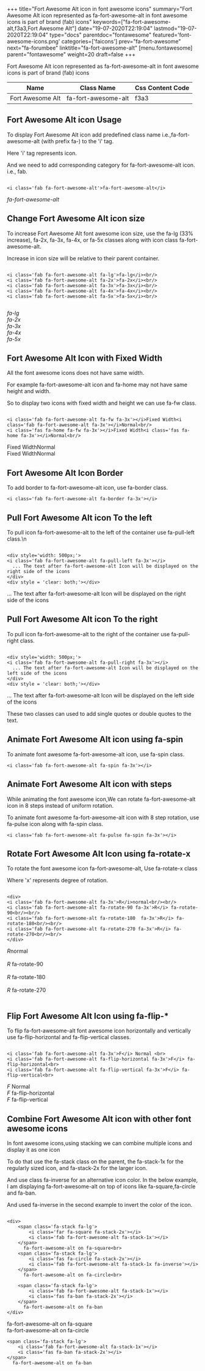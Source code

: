 +++
title="Fort Awesome Alt icon in font awesome icons"
summary="Fort Awesome Alt icon represented as fa-fort-awesome-alt in font awesome icons is part of brand (fab) icons"
keywords=["fa-fort-awesome-alt,f3a3,Fort Awesome Alt"]
date="19-07-2020T22:19:04"
lastmod="19-07-2020T22:19:04"
type="docs"
parentdoc="fontawesome"
featured='font-awesome-icons.png'
categories=['faicons']
prev="fa-fort-awesome"
next="fa-forumbee"
linktitle="fa-fort-awesome-alt"
[menu.fontawesome]
parent="fontawesome"
weight=20
draft=false
+++


Fort Awesome Alt icon represented as fa-fort-awesome-alt in font awesome icons is part of brand (fab) icons

<div class='table-responsive'><table class='table'><thead><tr><th>Name</th><th>Class Name</th><th>Css Content Code</th></tr></thead><tbody><tr><td>Fort Awesome Alt</td><td>fa-fort-awesome-alt</td><td>f3a3</td></tr></tbody></table></div>



## Fort Awesome Alt icon Usage

To display Fort Awesome Alt icon add predefined class name i.e.,fa-fort-awesome-alt (with prefix fa-) to the 'i' tag.

Here 'i' tag represents icon.

And we need to add corresponding category for fa-fort-awesome-alt icon. i.e., fab.


```

<i class='fab fa-fort-awesome-alt'>fa-fort-awesome-alt</i>
```

<i class='fab fa-fort-awesome-alt'>fa-fort-awesome-alt</i>




## Change Fort Awesome Alt icon size
To increase Fort Awesome Alt font awesome icon size, use the fa-lg (33% increase), fa-2x, fa-3x, fa-4x, or fa-5x classes along with icon class fa-fort-awesome-alt.

Increase in icon size will be relative to their parent container. 

```

<i class='fab fa-fort-awesome-alt fa-lg'>fa-lg</i><br/>
<i class='fab fa-fort-awesome-alt fa-2x'>fa-2x</i><br/>
<i class='fab fa-fort-awesome-alt fa-3x'>fa-3x</i><br/>
<i class='fab fa-fort-awesome-alt fa-4x'>fa-4x</i><br/>
<i class='fab fa-fort-awesome-alt fa-5x'>fa-5x</i><br/>
            
```

<i class='fab fa-fort-awesome-alt fa-lg'>fa-lg</i><br/>
<i class='fab fa-fort-awesome-alt fa-2x'>fa-2x</i><br/>
<i class='fab fa-fort-awesome-alt fa-3x'>fa-3x</i><br/>
<i class='fab fa-fort-awesome-alt fa-4x'>fa-4x</i><br/>
<i class='fab fa-fort-awesome-alt fa-5x'>fa-5x</i><br/>
            



## Fort Awesome Alt Icon with Fixed Width 

All the font awesome icons does not have same width.

For example fa-fort-awesome-alt icon and fa-home may not have same height and width.

So to display two icons with fixed width and height we can use fa-fw class.


```

<i class='fab fa-fort-awesome-alt fa-fw fa-3x'></i>Fixed Width<i class='fab fa-fort-awesome-alt fa-3x'></i>Normal<br/>
<i class='fas fa-home fa-fw fa-3x'></i>Fixed Width<i class='fas fa-home fa-3x'></i>Normal<br/>
```

<i class='fab fa-fort-awesome-alt fa-fw fa-3x'></i>Fixed Width<i class='fab fa-fort-awesome-alt fa-3x'></i>Normal<br/>
<i class='fas fa-home fa-fw fa-3x'></i>Fixed Width<i class='fas fa-home fa-3x'></i>Normal<br/>



## Fort Awesome Alt Icon Border 

To add border to fa-fort-awesome-alt icon, use fa-border class.


```
<i class='fab fa-fort-awesome-alt fa-border fa-3x'></i>

```
<i class='fab fa-fort-awesome-alt fa-border fa-3x'></i>





## Pull Fort Awesome Alt icon To the left

To pull icon fa-fort-awesome-alt to the left of the container use fa-pull-left class.\n

```

<div style='width: 500px;'>
<i class='fab fa-fort-awesome-alt fa-pull-left fa-3x'></i>
  ... The text after fa-fort-awesome-alt Icon will be displayed on the right side of the icons
</div>
<div style = 'clear: both;'></div>
```

<div style='width: 500px;'>
<i class='fab fa-fort-awesome-alt fa-pull-left fa-3x'></i>
  ... The text after fa-fort-awesome-alt Icon will be displayed on the right side of the icons
</div>
<div style = 'clear: both;'></div>




## Pull Fort Awesome Alt icon To the right
To pull icon fa-fort-awesome-alt to the right of the container use fa-pull-right class.

```

<div style='width: 500px;'>
<i class='fab fa-fort-awesome-alt fa-pull-right fa-3x'></i>
  ... The text after fa-fort-awesome-alt Icon will be displayed on the left side of the icons
</div>
<div style = 'clear: both;'></div>
```

<div style='width: 500px;'>
<i class='fab fa-fort-awesome-alt fa-pull-right fa-3x'></i>
  ... The text after fa-fort-awesome-alt Icon will be displayed on the left side of the icons
</div>
<div style = 'clear: both;'></div>

These two classes can used to add single quotes or double quotes to the text.


## Animate Fort Awesome Alt icon using fa-spin
To animate font awesome fa-fort-awesome-alt icon, use fa-spin class.

```
<i class='fab fa-fort-awesome-alt fa-spin fa-3x'></i>
```
<i class='fab fa-fort-awesome-alt fa-spin fa-3x'></i>




## Animate Fort Awesome Alt icon with steps
While animating the font awesome icon,We can rotate fa-fort-awesome-alt icon in 8 steps instead of uniform rotation.

To animate font awesome fa-fort-awesome-alt icon with 8 step rotation, use fa-pulse icon along with fa-spin class.


```
<i class='fab fa-fort-awesome-alt fa-pulse fa-spin fa-3x'></i>

```
<i class='fab fa-fort-awesome-alt fa-pulse fa-spin fa-3x'></i>





## Rotate Fort Awesome Alt Icon using fa-rotate-x
To rotate the font awesome icon fa-fort-awesome-alt, Use fa-rotate-x class

Where 'x' represents degree of rotation.


```

<div>
<i class='fab fa-fort-awesome-alt fa-3x'>R</i>normal<br/><br/>
<i class='fab fa-fort-awesome-alt fa-rotate-90 fa-3x'>R</i> fa-rotate-90<br/><br/> 
<i class='fab fa-fort-awesome-alt fa-rotate-180  fa-3x'>R</i> fa-rotate-180<br/><br/> 
<i class='fab fa-fort-awesome-alt fa-rotate-270 fa-3x'>R</i> fa-rotate-270<br/><br/>
</div>
```

<div>
<i class='fab fa-fort-awesome-alt fa-3x'>R</i>normal<br/><br/>
<i class='fab fa-fort-awesome-alt fa-rotate-90 fa-3x'>R</i> fa-rotate-90<br/><br/> 
<i class='fab fa-fort-awesome-alt fa-rotate-180  fa-3x'>R</i> fa-rotate-180<br/><br/> 
<i class='fab fa-fort-awesome-alt fa-rotate-270 fa-3x'>R</i> fa-rotate-270<br/><br/>
</div>




## Flip Fort Awesome Alt Icon using fa-flip-*
To flip fa-fort-awesome-alt font awesome icon horizontally and vertically use fa-flip-horizontal and fa-flip-vertical classes. 

```

<i class='fab fa-fort-awesome-alt fa-3x'>F</i> Normal <br>
<i class='fab fa-fort-awesome-alt fa-flip-horizontal fa-3x'>F</i> fa-flip-horizontal<br>
<i class='fab fa-fort-awesome-alt fa-flip-vertical fa-3x'>F</i> fa-flip-vertical<br>
```

<i class='fab fa-fort-awesome-alt fa-3x'>F</i> Normal <br>
<i class='fab fa-fort-awesome-alt fa-flip-horizontal fa-3x'>F</i> fa-flip-horizontal<br>
<i class='fab fa-fort-awesome-alt fa-flip-vertical fa-3x'>F</i> fa-flip-vertical<br>




## Combine Fort Awesome Alt icon with other font awesome icons
In font awesome icons,using stacking we can combine multiple icons and display it as one icon 

To do that use the fa-stack class on the parent, the fa-stack-1x for the regularly sized icon, and fa-stack-2x for the larger icon.

And use class fa-inverse for an alternative icon color. 
In the below example, I am displaying fa-fort-awesome-alt on top of icons like fa-square,fa-circle and fa-ban.

And used fa-inverse in the second example to invert the color of the icon.

```

<div>
    <span class='fa-stack fa-lg'>
        <i class='far fa-square fa-stack-2x'></i>
        <i class='fab fa-fort-awesome-alt fa-stack-1x'></i>
    </span>
      fa-fort-awesome-alt on fa-square<br>
    <span class='fa-stack fa-lg'>
        <i class='fas fa-circle fa-stack-2x'></i>
        <i class='fab fa-fort-awesome-alt fa-stack-1x fa-inverse'></i>
    </span>
      fa-fort-awesome-alt on fa-circle<br>

    <span class='fa-stack fa-lg'>
        <i class='fab fa-fort-awesome-alt fa-stack-1x'></i>
        <i class='fas fa-ban fa-stack-2x'></i>
    </span>
      fa-fort-awesome-alt on fa-ban
</div>
```

<div>
    <span class='fa-stack fa-lg'>
        <i class='far fa-square fa-stack-2x'></i>
        <i class='fab fa-fort-awesome-alt fa-stack-1x'></i>
    </span>
      fa-fort-awesome-alt on fa-square<br>
    <span class='fa-stack fa-lg'>
        <i class='fas fa-circle fa-stack-2x'></i>
        <i class='fab fa-fort-awesome-alt fa-stack-1x fa-inverse'></i>
    </span>
      fa-fort-awesome-alt on fa-circle<br>

    <span class='fa-stack fa-lg'>
        <i class='fab fa-fort-awesome-alt fa-stack-1x'></i>
        <i class='fas fa-ban fa-stack-2x'></i>
    </span>
      fa-fort-awesome-alt on fa-ban
</div>






